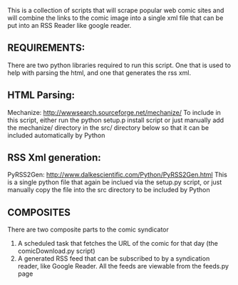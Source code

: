 This is a collection of scripts that will scrape popular web comic sites and will combine the links to the
comic image into a single xml file that can be put into an RSS Reader like google reader.

## REQUIREMENTS:

There are two python libraries required to run this script. One
that is used to help with parsing the html, and one that generates
the rss xml.

## HTML Parsing: 

Mechanize: http://wwwsearch.sourceforge.net/mechanize/
To include in this script, either run the python setup.p install script
or just manually add the mechanize/ directory in the src/ directory
below so that it can be included automatically by Python

## RSS Xml generation: 

PyRSS2Gen: http://www.dalkescientific.com/Python/PyRSS2Gen.html
This is a single python file that again be inclued via the setup.py script,
or just manually copy the file into the src directory to be included by Python

## COMPOSITES

There are two composite parts to the comic syndicator

1. A scheduled task that fetches the URL of the comic for that day (the comicDownload.py script)
2. A generated RSS feed that can be subscribed to by a syndication reader, like Google Reader. All the feeds are viewable from the feeds.py page

